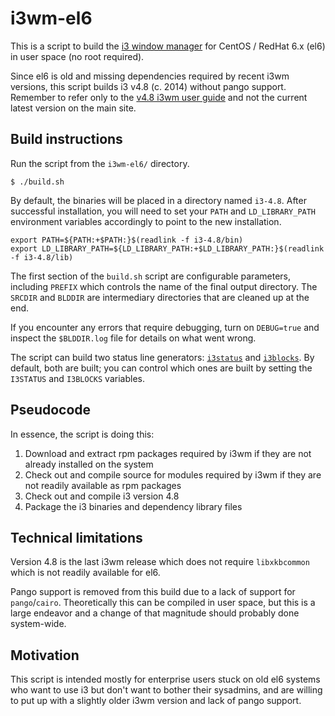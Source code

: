 # i3wm-el6

This is a script to build the [i3 window manager](https://i3wm.org) for CentOS / RedHat 6.x (el6) in user space (no root required).

Since el6 is old and missing dependencies required by recent i3wm versions, this script builds i3 v4.8 (c. 2014) without pango support. Remember to refer only to the [v4.8 i3wm user guide](https://i3wm.org/docs/4.8/userguide.html) and not the current latest version on the main site.

## Build instructions

Run the script from the `i3wm-el6/` directory.

    $ ./build.sh

By default, the binaries will be placed in a directory named `i3-4.8`. After successful installation, you will need to set your `PATH` and `LD_LIBRARY_PATH` environment variables accordingly to point to the new installation.

    export PATH=${PATH:+$PATH:}$(readlink -f i3-4.8/bin)
    export LD_LIBRARY_PATH=${LD_LIBRARY_PATH:+$LD_LIBRARY_PATH:}$(readlink -f i3-4.8/lib)

The first section of the `build.sh` script are configurable parameters, including `PREFIX` which controls the name of the final output directory. The `SRCDIR` and `BLDDIR` are intermediary directories that are cleaned up at the end.

If you encounter any errors that require debugging, turn on `DEBUG=true` and inspect the `$BLDDIR.log` file for details on what went wrong.

The script can build two status line generators: [`i3status`](https://github.com/i3/i3status) and [`i3blocks`](https://github.com/vivien/i3blocks). By default, both are built; you can control which ones are built by setting the `I3STATUS` and `I3BLOCKS` variables.

## Pseudocode

In essence, the script is doing this:

1. Download and extract rpm packages required by i3wm if they are not already installed on the system
2. Check out and compile source for modules required by i3wm if they are not readily available as rpm packages
3. Check out and compile i3 version 4.8
4. Package the i3 binaries and dependency library files

## Technical limitations

Version 4.8 is the last i3wm release which does not require `libxkbcommon` which is not readily available for el6.

Pango support is removed from this build due to a lack of support for `pango`/`cairo`. Theoretically this can be compiled in user space, but this is a large endeavor and a change of that magnitude should probably done system-wide.

## Motivation

This script is intended mostly for enterprise users stuck on old el6 systems who want to use i3 but don't want to bother their sysadmins, and are willing to put up with a slightly older i3wm version and lack of pango support.
